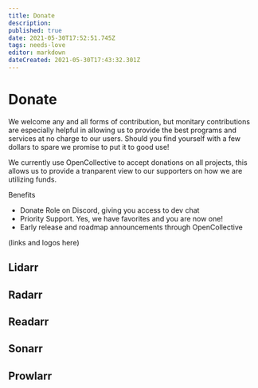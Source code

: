 ```yaml
---
title: Donate
description: 
published: true
date: 2021-05-30T17:52:51.745Z
tags: needs-love
editor: markdown
dateCreated: 2021-05-30T17:43:32.301Z
---
```


# Donate

We welcome any and all forms of contribution, but monitary contributions are especially helpful in allowing us to provide the best programs and services at no charge to our users. Should you find yourself with a few dollars to spare we promise to put it to good use! 

We currently use OpenCollective to accept donations on all projects, this allows us to provide a tranparent view to our supporters on how we are utilizing funds. 

Benefits
- Donate Role on Discord, giving you access to dev chat
- Priority Support. Yes, we have favorites and you are now one!
- Early release and roadmap announcements through OpenCollective

(links and logos here)

## Lidarr
## Radarr
## Readarr
## Sonarr
## Prowlarr